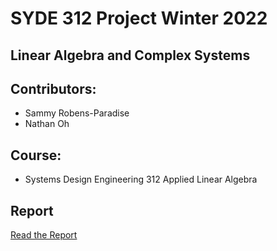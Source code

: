 # SYDE 312 Project Winter 2022

## Linear Algebra and Complex Systems

## Contributors:

- Sammy Robens-Paradise
- Nathan Oh

## Course:

- Systems Design Engineering 312 Applied Linear Algebra

## Report

[Read the Report](/report/report.pdf)
